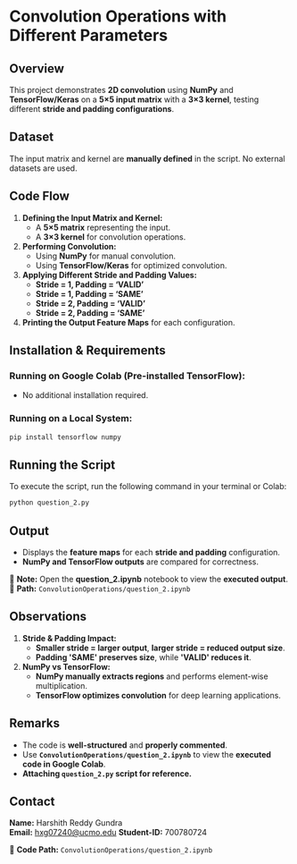 # **Convolution Operations with Different Parameters**  

## **Overview**  
This project demonstrates **2D convolution** using **NumPy** and **TensorFlow/Keras** on a **5×5 input matrix** with a **3×3 kernel**, testing different **stride and padding configurations**.  

## **Dataset**  
The input matrix and kernel are **manually defined** in the script. No external datasets are used.  

## **Code Flow**  
1. **Defining the Input Matrix and Kernel:**  
   - A **5×5 matrix** representing the input.  
   - A **3×3 kernel** for convolution operations.  
2. **Performing Convolution:**  
   - Using **NumPy** for manual convolution.  
   - Using **TensorFlow/Keras** for optimized convolution.  
3. **Applying Different Stride and Padding Values:**  
   - **Stride = 1, Padding = ‘VALID’**  
   - **Stride = 1, Padding = ‘SAME’**  
   - **Stride = 2, Padding = ‘VALID’**  
   - **Stride = 2, Padding = ‘SAME’**  
4. **Printing the Output Feature Maps** for each configuration.  

## **Installation & Requirements**  
### **Running on Google Colab (Pre-installed TensorFlow):**  
- No additional installation required.  

### **Running on a Local System:**  
```sh
pip install tensorflow numpy
```

## **Running the Script**  
To execute the script, run the following command in your terminal or Colab:  
```sh
python question_2.py
```

## **Output**  
- Displays the **feature maps** for each **stride and padding** configuration.  
- **NumPy and TensorFlow outputs** are compared for correctness.  

📌 **Note:** Open the **question_2.ipynb** notebook to view the **executed output**.  
📍 **Path:** `ConvolutionOperations/question_2.ipynb`  

## **Observations**  
1. **Stride & Padding Impact:**  
   - **Smaller stride = larger output**, **larger stride = reduced output size**.  
   - **Padding 'SAME' preserves size**, while **'VALID' reduces it**.  
2. **NumPy vs TensorFlow:**  
   - **NumPy manually extracts regions** and performs element-wise multiplication.  
   - **TensorFlow optimizes convolution** for deep learning applications.  

## **Remarks**  
- The code is **well-structured** and **properly commented**.  
- Use **`ConvolutionOperations/question_2.ipynb`** to view the **executed code in Google Colab**.  
- **Attaching `question_2.py` script for reference.**  

## **Contact**  
**Name:** Harshith Reddy Gundra  
**Email:** hxg07240@ucmo.edu
**Student-ID:** 700780724

📍 **Code Path:** `ConvolutionOperations/question_2.ipynb`  
